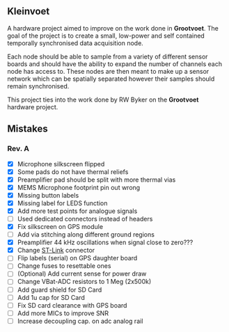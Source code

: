 ## Kleinvoet

A hardware project aimed to improve on the work done in **Grootvoet**. The goal
of the project is to create a small, low-power and self contained temporally
synchronised data acquisition node.

Each node should be able to sample from a variety of different sensor boards and
should have the ability to expand the number of channels each node has access
to. These nodes are then meant to make up a sensor network which can be
spatially separated however their samples should remain synchronised.

This project ties into the work done by RW Byker on the **Grootvoet** hardware
project.

## Mistakes
### Rev. A
- [X] Microphone silkscreen flipped
- [X] Some pads do not have thermal reliefs
- [X] Preamplifier pad should be split with more thermal vias
- [X] MEMS Microphone footprint pin out wrong
- [X] Missing button labels
- [X] Missing label for LEDS function
- [X] Add more test points for analogue signals
- [ ] Used dedicated connectors instead of headers
- [X] Fix silkscreen on GPS module
- [ ] Add via stitching along different ground regions
- [X] Preamplifier 44 kHz oscillations when signal close to zero???
- [X] Change
    [ST-Link](https://www.samtec.com/products/ftsh-107-01-l-dv-k-tr)
    connector
- [ ] Flip labels (serial) on GPS daughter board
- [ ] Change fuses to resettable ones
- [ ] (Optional) Add current sense for power draw
- [ ] Change VBat-ADC resistors to 1 Meg (2x500k)
- [ ] Add guard shield for SD Card
- [ ] Add 1u cap for SD Card
- [ ] Fix SD card clearance with GPS board
- [ ] Add more MICs to improve SNR
- [ ] Increase decoupling cap. on adc analog rail
